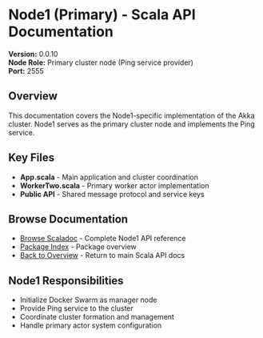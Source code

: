 # Node1 (Primary) - Scala API Documentation

**Version:** 0.0.10  
**Node Role:** Primary cluster node (Ping service provider)  
**Port:** 2555

## Overview

This documentation covers the Node1-specific implementation of the Akka cluster.
Node1 serves as the primary cluster node and implements the Ping service.

## Key Files

- **App.scala** - Main application and cluster coordination
- **WorkerTwo.scala** - Primary worker actor implementation
- **Public API** - Shared message protocol and service keys

## Browse Documentation

- [Browse Scaladoc](./index.html) - Complete Node1 API reference
- [Package Index](./package.html) - Package overview
- [Back to Overview](../index.html) - Return to main Scala API docs

## Node1 Responsibilities

- Initialize Docker Swarm as manager node
- Provide Ping service to the cluster
- Coordinate cluster formation and management
- Handle primary actor system configuration
